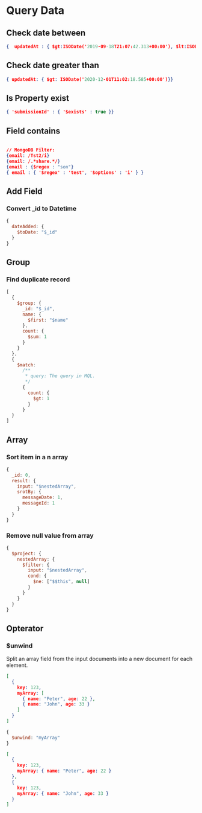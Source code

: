 # Query Data

## Check date between
```json
{  updatedAt : { $gt:ISODate('2019-09-18T21:07:42.313+00:00'), $lt:ISODate('2019-09-20T21:08:42.313+00:00')  }  }
```

## Check date greater than
```json
{ updatedAt: { $gt: ISODate('2020-12-01T11:02:18.585+00:00')}}
```

## Is Property exist
```json
{ 'submissionId' : { '$exists' : true }}
```

## Field contains
```json

// MongoDB Filter:
{email: /Tst2/i}
{email: /.*share.*/}
{email : {$regex : "son"}
{ email : { '$regex' : 'test', '$options' : 'i' } }
```

## Add Field
### Convert _id to Datetime
```js
{
  dateAdded: {
    $toDate: "$_id"
  }
}
```

## Group
### Find duplicate record
```js
[
  {
    $group: {
      _id: "$_id",
      name: {
        $first: "$name"
      },
      count: {
        $sum: 1
      }
    }
  },
  {
    $match:
      /**
       * query: The query in MQL.
       */
      {
        count: {
          $gt: 1
        }
      }
  }
]
```

## Array
### Sort item in a n array
```js
{
  _id: 0,
  result: {
    input: "$nestedArray",
    srotBy: {
      messageDate: 1,
      messageId: 1
    }
  }
}
```

### Remove null value from array
```js
{
  $project: {
    nestedArray: {
      $filter: {
        input: "$nestedArray", 
        cond: {
          $ne: ["$$this", null]
        }
      }
    }
  }
}
```

## Opterator
### $unwind
Split an array field from the input documents into a new document for each element.
```json
[
  {
    key: 123,
    myArray: [
      { name: "Peter", age: 22 },
      { name: "John", age: 33 }
    ]
  }
]
```
```js
{
  $unwind: "myArray"
}
```
```json
[
  {
    key: 123,
    myArray: { name: "Peter", age: 22 }
  },
  {
    key: 123,
    myArray: { name: "John", age: 33 }
  }
]
```
